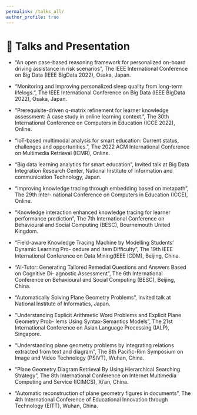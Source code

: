 ```yaml
---
permalink: /talks_all/
author_profile: true
---
```



# 📝 Talks and Presentation 

- “An open case-based reasoning framework for personalized on-board driving assistance in risk scenarios”, The IEEE International Conference on Big Data (IEEE BigData 2022), Osaka, Japan.

- “Monitoring and improving personalized sleep quality from long-term lifelogs.”, The IEEE International Conference on Big Data (IEEE BigData 2022), Osaka, Japan.

- “Prerequisite-driven q-matrix refinement for learner knowledge assessment: A case study in online learning context.”, The 30th International Conference on Computers in Education (ICCE 2022), Online.

- “IoT-based multimodal analysis for smart education: Current status, challenges and opportunities.”, The 2022 ACM International Conference on Multimedia Retrieval (ICMR), Online.

- “Big data learning analytics for smart education”, Invited talk at Big Data Integration Research Center, National Institute of Information and communication Technology, Japan.

- “Improving knowledge tracing through embedding based on metapath”, The 29th Inter- national Conference on Computers in Education (ICCE), Online.

- “Knowledge interaction enhanced knowledge tracing for learner performance prediction”, The 7th International Conference on Behavioural and Social Computing (BESC), Bournemouth United Kingdom.

- “Field-aware Knowledge Tracing Machine by Modelling Students’ Dynamic Learning Pro- cedure and Item Diﬀiculty”, The 19th IEEE International Conference on Data Mining(IEEE ICDM), Beijing, China.

- “AI-Tutor: Generating Tailored Remedial Questions and Answers Based on Cognitive Di- agnostic Assessment”, The 6th International Conference on Behavioural and Social Computing (BESC), Beijing, China.

- “Automatically Solving Plane Geometry Problems”, Invited talk at National Institute of Informatics, Japan.

- “Understanding Explicit Arithmetic Word Problems and Explicit Plane Geometry Prob- lems Using Syntax-Semantics Models”, The 21st International Conference on Asian Language Processing (IALP), Singapore.

- “Understanding plane geometry problems by integrating relations extracted from text and diagram”, The 8th Pacific-Rim Symposium on Image and Video Technology (PSIVT), Wuhan, China.

- “Plane Geometry Diagram Retrieval By Using Hierarchical Searching Strategy”, The 8th International Conference on Internet Multimedia Computing and Service (ICIMCS), Xi’an, China.

- “Automatic reconstruction of plane geometry figures in documents”, The 4th International Conference of Educational Innovation through Technology (EITT), Wuhan, China.
